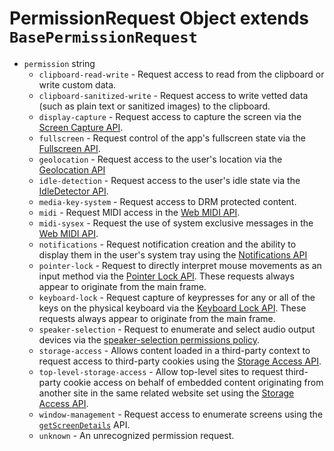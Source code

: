 # PermissionRequest  Object extends `BasePermissionRequest`

* `permission` string
  * `clipboard-read-write` - Request access to read from the clipboard or write custom data.
  * `clipboard-sanitized-write` - Request access to write vetted data (such as plain text or sanitized images) to the clipboard.
  * `display-capture` - Request access to capture the screen via the [Screen Capture API](https://developer.mozilla.org/en-US/docs/Web/API/Screen_Capture_API).
  * `fullscreen` - Request control of the app's fullscreen state via the [Fullscreen API](https://developer.mozilla.org/en-US/docs/Web/API/Fullscreen_API).
  * `geolocation` - Request access to the user's location via the [Geolocation API](https://developer.mozilla.org/en-US/docs/Web/API/Geolocation_API)
  * `idle-detection` - Request access to the user's idle state via the [IdleDetector API](https://developer.mozilla.org/en-US/docs/Web/API/IdleDetector).
  * `media-key-system` - Request access to DRM protected content.
  * `midi` - Request MIDI access in the [Web MIDI API](https://developer.mozilla.org/en-US/docs/Web/API/Web_MIDI_API).
  * `midi-sysex` - Request the use of system exclusive messages in the [Web MIDI API](https://developer.mozilla.org/en-US/docs/Web/API/Web_MIDI_API).
  * `notifications` - Request notification creation and the ability to display them in the user's system tray using the [Notifications API](https://developer.mozilla.org/en-US/docs/Web/API/notification)
  * `pointer-lock` - Request to directly interpret mouse movements as an input method via the [Pointer Lock API](https://developer.mozilla.org/en-US/docs/Web/API/Pointer_Lock_API). These requests always appear to originate from the main frame.
  * `keyboard-lock` - Request capture of keypresses for any or all of the keys on the physical keyboard via the [Keyboard Lock API](https://developer.mozilla.org/en-US/docs/Web/API/Keyboard/lock). These requests always appear to originate from the main frame.
  * `speaker-selection` - Request to enumerate and select audio output devices via the [speaker-selection permissions policy](https://developer.mozilla.org/en-US/docs/Web/HTTP/Headers/Permissions-Policy/speaker-selection).
  * `storage-access` - Allows content loaded in a third-party context to request access to third-party cookies using the [Storage Access API](https://developer.mozilla.org/en-US/docs/Web/API/Storage_Access_API).
  * `top-level-storage-access` -  Allow top-level sites to request third-party cookie access on behalf of embedded content originating from another site in the same related website set using the [Storage Access API](https://developer.mozilla.org/en-US/docs/Web/API/Storage_Access_API).
  * `window-management` - Request access to enumerate screens using the [`getScreenDetails`](https://developer.chrome.com/en/articles/multi-screen-window-placement/) API.
  * `unknown` - An unrecognized permission request.
